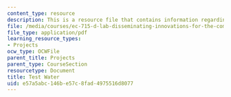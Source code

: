 ```yaml
---
content_type: resource
description: This is a resource file that contains information regarding test water.
file: /media/courses/ec-715-d-lab-disseminating-innovations-for-the-common-good-spring-2007/e57a5abc146be57c8fad4975516d8077_MITEC_715S07_testwater.pdf
file_type: application/pdf
learning_resource_types:
- Projects
ocw_type: OCWFile
parent_title: Projects
parent_type: CourseSection
resourcetype: Document
title: Test Water
uid: e57a5abc-146b-e57c-8fad-4975516d8077
---
```

